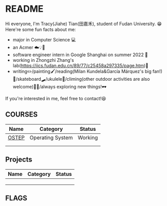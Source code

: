 # README

Hi everyone, I'm Tracy(Jiahe) Tian(田嘉禾), student of Fudan University. 😁
Here're some fun facts about me:
* major in Computer Science 💻
* an Acmer ☁️💡🎈
* software engineer intern in Google Shanghai on summer 2022 🦴
* working in Zhongzhi Zhang's lab(https://iics.fudan.edu.cn/89/77/c25458a297335/page.htm)🧪
* writing✏️/painting🖌️/reading(Milan Kundela&García Márquez's big fan!)👨/skateboard🛹/ukulele🎸/climing(other outdoor activities are also welcome)🧗‍♀️/always exploring new things!🕶️

If you're interested in me, feel free to contact!😆



## COURSES

| Name                                                         | Category         | Status  |
| ------------------------------------------------------------ | ---------------- | ------- |
| [OSTEP](https://github.com/tracyqwerty/operating_system_knowledge_sharing/tree/main/OSTEP) | Operating System | Working |
|                                                              |                  |         |
|                                                              |                  |         |



## Projects

| Name | Category | Status |
| ---- | -------- | ------ |
|      |          |        |
|      |          |        |
|      |          |        |

## FLAGS
